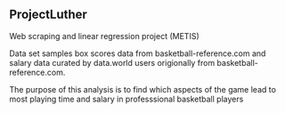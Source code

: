## ProjectLuther
Web scraping and linear regression project (METIS)

Data set samples box scores data from basketball-reference.com and salary data curated by data.world users origionally from basketball-reference.com.

The purpose of this analysis is to find which aspects of the game lead to most playing time and salary in professsional basketball players
